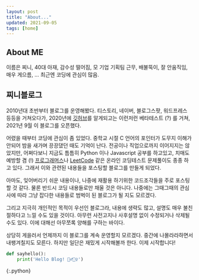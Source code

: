```yaml
---
layout: post
title: "About..."
updated: 2021-09-05
tags: [home]
---
```


## About ME

이름은 찌니, 40대 아재, 감수성 떨어짐, 모 기업 기획팀 근무, 배불뚝이, 잘 안움직임, 매우 게으름, ... 최근엔 코딩에 관심이 많음.

## 찌니블로그

2010년대 초반부터 블로그를 운영해봤다. 티스토리, 네이버, 블로그스팟, 워드프레스 등등을 거쳐오다가, 2020년에 [깃허브](https://github.com/)를 알게되고는 이런저런 베타테스트 (?) 를 거쳐, 2021년 9월 이 블로그를 오픈했다.

어렸을 때부터 코딩에 관심이 좀 있었다. 중학교 시절 C 언어의 포인터가 도무지 이해가 안되어 밤을 새가며 끙끙댔던 때도 기억이 난다. 전공이나 직업으로까지 이어지지는 않았지만, 어쩌다보니 지금도 틈틈히 Python 이나 Javascript 공부를 하고있고, 치매도 예방할 겸 (!) [프로그래머스](https://programmers.co.kr/)나 [LeetCode](https://leetcode.com/) 같은 온라인 코딩테스트 문제풀이도 종종 하고 있다. 그래서 이와 관련된 내용들을 포스팅할 블로그를 만들게 되었다.

아마도, 잊어버리기 쉬운 내용이나, 나중에 재활용 하기위한 코드조각들을 주로 포스팅할 것 같다. 물론 반드시 코딩 내용들로만 채울 것은 아니다. 나중에는 그때그때의 관심사에 따라 그냥 잡다한 내용들로 범벅이 된 블로그가 될 지도 모르겠다.

그리고 지극히 개인적인 목적이 우선인 블로그라, 내용에 생략도 많고, 설명도 매우 불친절하다고 느낄 수도 있을 것이다. 아무런 사전고지나 사후설명 없이 수정되거나 삭제될 수도 있다. 이에 대해선 아무쪼록 양해를 구하는 바이다.

상당히 게을러서 언제까지 이 블로그를 계속 운영할지 모르겠다. 중간에 나몰라라하면서 내팽겨칠지도 모른다. 하지만 일단은 재밌게 시작해볼까 한다. 이제 시작합니다!

```python
def sayhello():
    print('Hello Blog! 🙋‍♂️🙋‍♀️')
```
{:.python}
